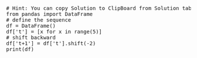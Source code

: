 <pre class="file" data-target="clipboard">
# Hint: You can copy Solution to ClipBoard from Solution tab in Step 7
from pandas import DataFrame
# define the sequence
df = DataFrame()
df['t'] = [x for x in range(5)]
# shift backward
df['t+1'] = df['t'].shift(-2)
print(df)
</pre>

